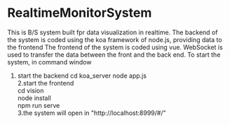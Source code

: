 # RealtimeMonitorSystem

This is B/S system built fpr data visualization in realtime.
The backend of the system is coded using the koa framework of node.js, providing data to the frontend
The frontend of the system is coded using vue.
WebSocket is used to transfer the data between the front and the back end.
To start the system, in  command window
1. start the backend
cd koa_server
node app.js  
2.start the frontend  
cd vision  
node install  
npm run serve  
3.the system will open in "http://localhost:8999/#/"
